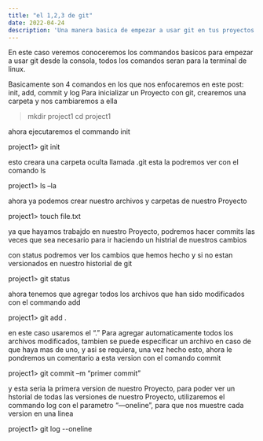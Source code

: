 ```yaml
---
title: "el 1,2,3 de git"
date: 2022-04-24
description: 'Una manera basica de empezar a usar git en tus proyectos'
---
```


En este caso veremos conoceremos los commandos basicos para empezar a usar git desde la consola,
todos los comandos seran para la terminal de linux.

Basicamente son 4 comandos en los que nos enfocaremos en este post: init, add, commit y log
Para inicializar un Proyecto con git, crearemos una carpeta y nos cambiaremos a ella


> mkdir project1
> cd project1


ahora ejecutaremos el commando init


project1> git init


esto creara una carpeta oculta llamada    .git
esta la podremos ver con el comando ls

project1> ls –la


ahora ya podemos crear nuestro archivos y carpetas de nuestro Proyecto

project1> touch file.txt


ya que hayamos trabajdo en nuestro Proyecto,  podremos hacer commits las veces que sea necesario
para ir haciendo un histrial de nuestros cambios

con status podremos ver los cambios que hemos hecho y si no estan versionados en nuestro historial de git


project1> git status


ahora tenemos  que agregar todos los archivos que han sido modificados con el commando add

project1> git add .


en este caso usaremos el “.” Para agregar automaticamente todos los archivos modificados, tambien se puede especificar un archivo en caso de que haya mas de uno, 
y asi se requiera, una vez hecho esto, ahora le pondremos un comentario a esta version con el comando commit


project1> git commit –m “primer commit”


y esta seria la primera version de nuestro Proyecto, para poder ver un hstorial de todas las versiones de nuestro Proyecto, 
utilizaremos el commando log con el parametro “—oneline”, para que nos muestre cada version en una linea


project1> git log --oneline


  

